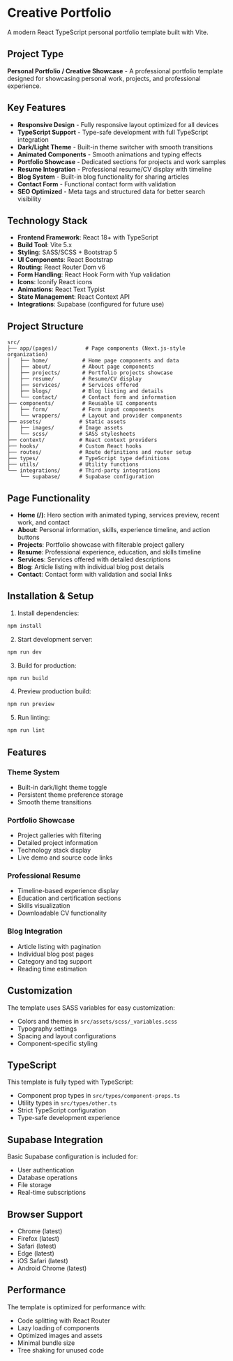# Creative Portfolio

A modern React TypeScript personal portfolio template built with Vite.

## Project Type

**Personal Portfolio / Creative Showcase** - A professional portfolio template designed for showcasing personal work, projects, and professional experience.

## Key Features

- **Responsive Design** - Fully responsive layout optimized for all devices
- **TypeScript Support** - Type-safe development with full TypeScript integration
- **Dark/Light Theme** - Built-in theme switcher with smooth transitions
- **Animated Components** - Smooth animations and typing effects
- **Portfolio Showcase** - Dedicated sections for projects and work samples
- **Resume Integration** - Professional resume/CV display with timeline
- **Blog System** - Built-in blog functionality for sharing articles
- **Contact Form** - Functional contact form with validation
- **SEO Optimized** - Meta tags and structured data for better search visibility

## Technology Stack

- **Frontend Framework**: React 18+ with TypeScript
- **Build Tool**: Vite 5.x
- **Styling**: SASS/SCSS + Bootstrap 5
- **UI Components**: React Bootstrap
- **Routing**: React Router Dom v6
- **Form Handling**: React Hook Form with Yup validation
- **Icons**: Iconify React icons
- **Animations**: React Text Typist
- **State Management**: React Context API
- **Integrations**: Supabase (configured for future use)

## Project Structure

```
src/
├── app/(pages)/         # Page components (Next.js-style organization)
│   ├── home/           # Home page components and data
│   ├── about/          # About page components
│   ├── projects/       # Portfolio projects showcase
│   ├── resume/         # Resume/CV display
│   ├── services/       # Services offered
│   ├── blogs/          # Blog listing and details
│   └── contact/        # Contact form and information
├── components/         # Reusable UI components
│   ├── form/           # Form input components
│   └── wrappers/       # Layout and provider components
├── assets/            # Static assets
│   ├── images/        # Image assets
│   └── scss/          # SASS stylesheets
├── context/           # React context providers
├── hooks/             # Custom React hooks
├── routes/            # Route definitions and router setup
├── types/             # TypeScript type definitions
├── utils/             # Utility functions
└── integrations/      # Third-party integrations
    └── supabase/      # Supabase configuration
```

## Page Functionality

- **Home (/)**: Hero section with animated typing, services preview, recent work, and contact
- **About**: Personal information, skills, experience timeline, and action buttons
- **Projects**: Portfolio showcase with filterable project gallery
- **Resume**: Professional experience, education, and skills timeline
- **Services**: Services offered with detailed descriptions
- **Blog**: Article listing with individual blog post details
- **Contact**: Contact form with validation and social links

## Installation & Setup

1. Install dependencies:
```bash
npm install
```

2. Start development server:
```bash
npm run dev
```

3. Build for production:
```bash
npm run build
```

4. Preview production build:
```bash
npm run preview
```

5. Run linting:
```bash
npm run lint
```

## Features

### Theme System
- Built-in dark/light theme toggle
- Persistent theme preference storage
- Smooth theme transitions

### Portfolio Showcase
- Project galleries with filtering
- Detailed project information
- Technology stack display
- Live demo and source code links

### Professional Resume
- Timeline-based experience display
- Education and certification sections
- Skills visualization
- Downloadable CV functionality

### Blog Integration
- Article listing with pagination
- Individual blog post pages
- Category and tag support
- Reading time estimation

## Customization

The template uses SASS variables for easy customization:
- Colors and themes in `src/assets/scss/_variables.scss`
- Typography settings
- Spacing and layout configurations
- Component-specific styling

## TypeScript

This template is fully typed with TypeScript:
- Component prop types in `src/types/component-props.ts`
- Utility types in `src/types/other.ts`
- Strict TypeScript configuration
- Type-safe development experience

## Supabase Integration

Basic Supabase configuration is included for:
- User authentication
- Database operations
- File storage
- Real-time subscriptions

## Browser Support

- Chrome (latest)
- Firefox (latest)
- Safari (latest)
- Edge (latest)
- iOS Safari (latest)
- Android Chrome (latest)

## Performance

The template is optimized for performance with:
- Code splitting with React Router
- Lazy loading of components
- Optimized images and assets
- Minimal bundle size
- Tree shaking for unused code